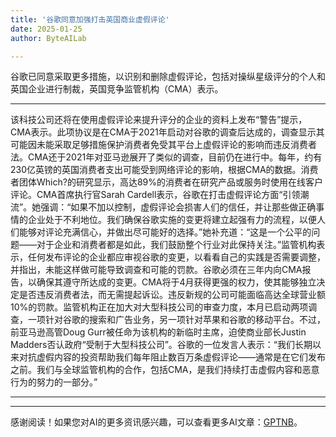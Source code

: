 ```yaml
---
title: '谷歌同意加强打击英国商业虚假评论'
date: 2025-01-25
author: ByteAILab

---
```


谷歌已同意采取更多措施，以识别和删除虚假评论，包括对操纵星级评分的个人和英国企业进行制裁，英国竞争监管机构（CMA）表示。

---
该科技公司还将在使用虚假评论来提升评分的企业的资料上发布“警告”提示，CMA表示。此项协议是在CMA于2021年启动对谷歌的调查后达成的，调查显示其可能因未能采取足够措施保护消费者免受其平台上虚假评论的影响而违反消费者法。CMA还于2021年对亚马逊展开了类似的调查，目前仍在进行中。每年，约有230亿英镑的英国消费者支出可能受到网络评论的影响，根据CMA的数据。消费者团体Which?的研究显示，高达89%的消费者在研究产品或服务时使用在线客户评论。CMA首席执行官Sarah Cardell表示，谷歌在打击虚假评论方面“引领潮流”。她强调：“如果不加以控制，虚假评论会损害人们的信任，并让那些做正确事情的企业处于不利地位。我们确保谷歌实施的变更将建立起强有力的流程，以便人们能够对评论充满信心，并做出尽可能好的选择。”她补充道：“这是一个公平的问题——对于企业和消费者都是如此，我们鼓励整个行业对此保持关注。”监管机构表示，任何发布评论的企业都应审视谷歌的变更，以看看自己的实践是否需要调整，并指出，未能这样做可能导致调查和可能的罚款。谷歌必须在三年内向CMA报告，以确保其遵守所达成的变更。CMA将于4月获得更强的权力，使其能够独立决定是否违反消费者法，而无需提起诉讼。违反新规的公司可能面临高达全球营业额10%的罚款。监管机构正在加大对大型科技公司的审查力度，本月已启动两项调查，一项针对谷歌的搜索和广告业务，另一项针对苹果和谷歌的移动平台。不过，前亚马逊高管Doug Gurr被任命为该机构的新临时主席，迫使商业部长Justin Madders否认政府“受制于大型科技公司”。谷歌的一位发言人表示：“我们长期以来对抗虚假内容的投资帮助我们每年阻止数百万条虚假评论——通常是在它们发布之前。我们与全球监管机构的合作，包括CMA，是我们持续打击虚假内容和恶意行为的努力的一部分。”

---
---
感谢阅读！如果您对AI的更多资讯感兴趣，可以查看更多AI文章：[GPTNB](https://gptnb.com)。